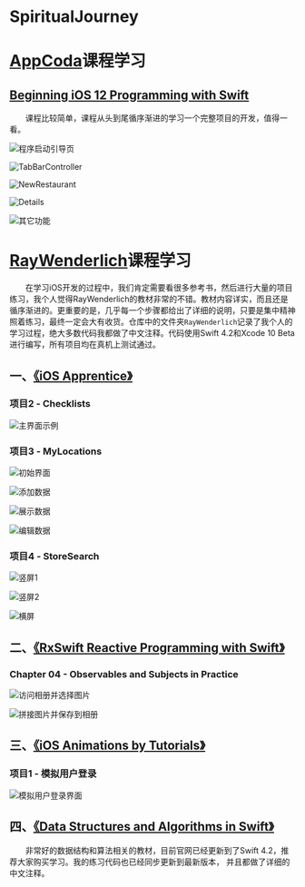 # SpiritualJourney

# [AppCoda](https://www.appcoda.com/)课程学习

## [Beginning iOS 12 Programming with Swift](https://www.appcoda.com/swift/)

&emsp;&emsp;课程比较简单，课程从头到尾循序渐进的学习一个完整项目的开发，值得一看。

![程序启动引导页](https://github.com/enricashi/SpiritualJourney/blob/master/Images/FoodPin/Walkthrough.png)

![TabBarController](https://github.com/enricashi/SpiritualJourney/blob/master/Images/FoodPin/TabBarController.png)

![NewRestaurant](https://github.com/enricashi/SpiritualJourney/blob/master/Images/FoodPin/NewRestaurant.png)

![Details](https://github.com/enricashi/SpiritualJourney/blob/master/Images/FoodPin/Details.png)

![其它功能](https://github.com/enricashi/SpiritualJourney/blob/master/Images/FoodPin/Other.png)

# [RayWenderlich](https://www.raywenderlich.com/)课程学习
&emsp;&emsp;在学习iOS开发的过程中，我们肯定需要看很多参考书，然后进行大量的项目练习，我个人觉得RayWenderlich的教材非常的不错。教材内容详实，而且还是循序渐进的。更重要的是，几乎每一个步骤都给出了详细的说明，只要是集中精神照着练习，最终一定会大有收货。仓库中的文件夹`RayWenderlich`记录了我个人的学习过程，绝大多数代码我都做了中文注释。代码使用Swift 4.2和Xcode 10 Beta进行编写，所有项目均在真机上测试通过。

## 一、[《iOS Apprentice》](https://store.raywenderlich.com/products/ios-apprentice)
### 项目2 - Checklists 
![主界面示例](https://github.com/enricashi/SpiritualJourney/blob/master/Images/Checklists/Checklists.png)

### 项目3 - MyLocations

![初始界面](https://github.com/enricashi/SpiritualJourney/blob/master/Images/MyLocations/MyLocation_01.png)

![添加数据](https://github.com/enricashi/SpiritualJourney/blob/master/Images/MyLocations/MyLocation_02.png)

![展示数据](https://github.com/enricashi/SpiritualJourney/blob/master/Images/MyLocations/MyLocation_03.png)

![编辑数据](https://github.com/enricashi/SpiritualJourney/blob/master/Images/MyLocations/MyLocation_04.png)

### 项目4 - StoreSearch

![竖屏1](https://github.com/enricashi/SpiritualJourney/blob/master/Images/StoreSearch/StoreSearch_01.png)

![竖屏2](https://github.com/enricashi/SpiritualJourney/blob/master/Images/StoreSearch/StoreSearch_02.png)

![横屏](https://github.com/enricashi/SpiritualJourney/blob/master/Images/StoreSearch/StoreSearch_03.png)


## 二、[《RxSwift Reactive Programming with Swift》](https://store.raywenderlich.com/products/rxswift)

### Chapter 04 - Observables and Subjects in Practice

![访问相册并选择图片](https://github.com/enricashi/SpiritualJourney/blob/master/Images/Combinestagram/%E8%AE%BF%E9%97%AE%E7%9B%B8%E5%86%8C%E5%B9%B6%E9%80%89%E6%8B%A9%E5%9B%BE%E7%89%87.png)

![拼接图片并保存到相册](https://github.com/enricashi/SpiritualJourney/blob/master/Images/Combinestagram/%E6%8B%BC%E6%8E%A5%E5%9B%BE%E7%89%87%E5%B9%B6%E4%BF%9D%E5%AD%98%E5%88%B0%E7%9B%B8%E5%86%8C.png)


## 三、[《iOS Animations by Tutorials》](https://store.raywenderlich.com/products/ios-animations-by-tutorials)

### 项目1 - 模拟用户登录

![模拟用户登录界面](https://github.com/enricashi/SpiritualJourney/blob/master/Images/Animations/%E6%A8%A1%E6%8B%9F%E7%94%A8%E6%88%B7%E7%99%BB%E5%BD%95.gif)


## 四、[《Data Structures and Algorithms in Swift》](https://store.raywenderlich.com/products/data-structures-and-algorithms-in-swift)

&emsp;&emsp;非常好的数据结构和算法相关的教材，目前官网已经更新到了Swift 4.2，推荐大家购买学习。我的练习代码也已经同步更新到最新版本，
并且都做了详细的中文注释。



